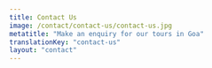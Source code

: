 ```yaml
---
title: Contact Us
image: /contact/contact-us/contact-us.jpg
metatitle: "Make an enquiry for our tours in Goa"
translationKey: "contact-us"
layout: "contact"
---
```


